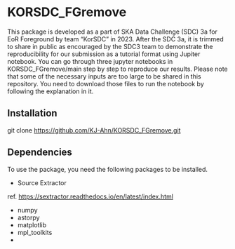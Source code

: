 # KORSDC_FGremove

This package is developed as a part of SKA Data Challenge (SDC) 3a for EoR Foreground by team “KorSDC” in 2023. After the SDC 3a, it is trimmed to share in public as encouraged by the SDC3 team to demonstrate the reproducibility for our submission as a tutorial format using Jupiter notebook. You can go through three jupyter notebooks in KORSDC_FGremove/main step by step to reproduce our results. Please note that some of the necessary inputs are too large to be shared in this repository. You need to download those files to run the notebook by following the explanation in it.

## Installation
git clone https://github.com/KJ-Ahn/KORSDC_FGremove.git

## Dependencies

To use the package, you need the following packages to be installed.

- Source Extractor

ref. https://sextractor.readthedocs.io/en/latest/index.html

- numpy
- astorpy
- matplotlib
- mpl_toolkits
- 
